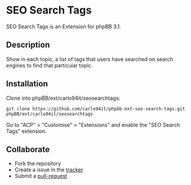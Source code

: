 # SEO Search Tags

SEO Search Tags is an Extension for phpBB 3.1.

## Description

Show in each topic, a list of tags that users have searched on search engines to find that particular topic.

## Installation

Clone into phpBB/ext/carlo94it/seosearchtags:

    git clone https://github.com/carlo94it/phpbb-ext-seo-search-tags.git phpBB/ext/carlo94it/seosearchtags

Go to "ACP" > "Customise" > "Extensions" and enable the "SEO Search Tags" extension.


## Collaborate

* Fork the repository
* Create a issue in the [tracker](https://github.com/carlo94it/phpbb-ext-seo-search-tags/issues)
* Submit a [pull-request](https://github.com/carlo94it/phpbb-ext-seo-search-tags/pulls)